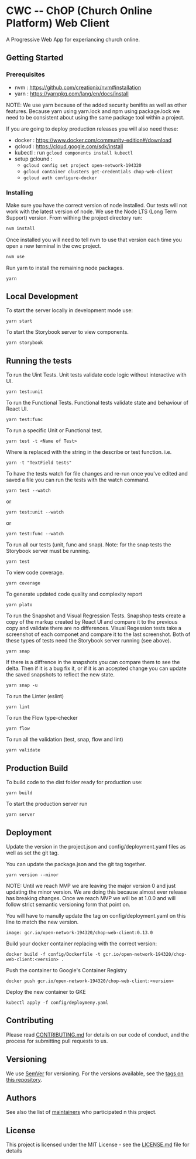 # CWC -- ChOP (Church Online Platform) Web Client

A Progressive Web App for experiancing church online.

## Getting Started

### Prerequisites

- nvm : https://github.com/creationix/nvm#installation
- yarn : https://yarnpkg.com/lang/en/docs/install

NOTE: We use yarn because of the added security benifits as well as other features. Because yarn using yarn.lock and npm using package.lock we need to be consistent about using the same package tool within a project.

If you are going to deploy production releases you will also need these:

- docker : https://www.docker.com/community-edition#/download
- gcloud : https://cloud.google.com/sdk/install
- kubectl : run `gcloud components install kubectl`
- setup gclound :
  - `gcloud config set project open-network-194320`
  - `gcloud container clusters get-credentials chop-web-client`
  - `gcloud auth configure-docker`

### Installing

Make sure you have the correct version of node installed. Our tests will not work with the latest version of node. We use the Node LTS (Long Term Support) version. From withing the project directory run:

```bash
nvm install
```

Once installed you will need to tell nvm to use that version each time you open a new terminal in the cwc project.

```bash
nvm use
```

Run yarn to install the remaining node packages.

```
yarn
```

## Local Development

To start the server locally in development mode use:
```
yarn start
```

To start the Storybook server to view components.
```
yarn storybook
```

## Running the tests

To run the Uint Tests. Unit tests validate code logic without
interactive with UI.
```
yarn test:unit
```

To run the Functional Tests. Functional tests validate state and
behaviour of React UI.
```
yarn test:func
```

To run a specific Unit or Functional test.
```
yarn test -t <Name of Test>
```
Where <Name of Test> is replaced with the string in the describe or test function.
i.e.
```
yarn -t "TextField tests"
```

To have the tests watch for file changes and re-run once you've edited and saved
a file you can run the tests with the watch command.
```
yarn test --watch
```
or
```
yarn test:unit --watch
```
or
```
yarn test:func --watch
```

To run all our tests (unit, func and snap). Note: for the snap tests the
Storybook server must be running.
```
yarn test
```

To view code coverage.
```
yarn coverage
```

To generate updated code quality and complexity report
```
yarn plato
```

To run the Snapshot and Visual Regression Tests. Snapshop tests create a copy of
the markup created by React UI and compare it to the previous copy and validate
there are no differences. Visual Regession tests take a screenshot of each
componet and compare it to the last screenshot. Both of these types of tests
need the Storybook server running (see above). 
```
yarn snap
```
If there is a diffrence in the snapshots you can compare them to see the delta.
Then if it is a bug fix it, or if it is an accepted change you can update the
saved snapshots to reflect the new state.
```
yarn snap -u
```

To run the Linter (eslint)
```
yarn lint
```

To run the Flow type-checker
```
yarn flow
```

To run all the validation (test, snap, flow and lint)
```
yarn validate
```

## Production Build

To build code to the dist folder ready for production use:
```
yarn build
```

To start the production server run
```
yarn server
```

## Deployment

Update the version in the project.json and config/deployment.yaml files as well as set the git tag.

You can update the package.json and the git tag together.

```
yarn version --minor
```

NOTE: Until we reach MVP we are leaving the major version 0 and just updating the minor version. We are doing this because almost ever release has breaking changes. Once we reach MVP we will be at 1.0.0 and will follow strict semantic versioning form that point on.

You will have to manully update the tag on config/deployment.yaml on this line to match the new version.

```
image: gcr.io/open-network-194320/chop-web-client:0.13.0
```

Build your docker container replacing <version> with the correct version:

```
docker build -f config/Dockerfile -t gcr.io/open-network-194320/chop-web-client:<version> .
```

Push the container to Google's Container Registry

```
docker push gcr.io/open-network-194320/chop-web-client:<version>
```

Deploy the  new container to GKE

```
kubectl apply -f config/deploymeny.yaml
```

## Contributing

Please read [CONTRIBUTING.md](CONTRIBUTING.md) for details on our code of conduct, and the process for submitting pull requests to us.

## Versioning

We use [SemVer](http://semver.org/) for versioning. For the versions available, see the [tags on this repository](https://in.thewardro.be/io/opennetwork/chop-web-client/tags). 

## Authors

See also the list of [maintainers](MAINTAINERS) who participated n this project.

## License

This project is licensed under the MIT License - see the [LICENSE.md](LICENSE.md) file for details

